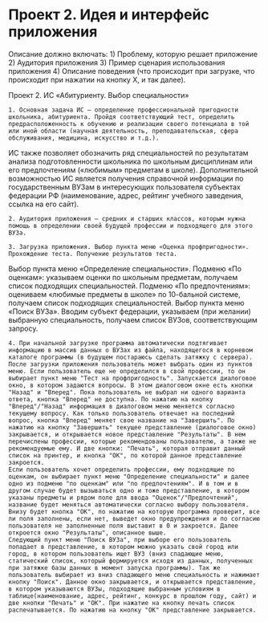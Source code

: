 Проект 2. Идея и интерфейс приложения
=============
Описание должно включать:
	1) Проблему, которую решает приложение
	2) Аудитория приложения
	3) Пример сценария использования приложения
	4) Описание поведения (что происходит при загрузке, что происходит при нажатии на кнопку Х, и так далее).

Проект 2. ИС «Абитуриенту. Выбор специальности»

	1. Основная задача ИС – определение профессиональной пригодности школьника, абитуриента. Пройдя соответствующий тест, определить предрасположенность к обучению и реализации своего потенциала в той или иной области (научная деятельность, преподавательская, сфера обслуживания, медицина, искусство и т.д.).
ИС также позволяет обозначить ряд специальностей по результатам анализа подготовленности школьника по школьным дисциплинам или его предпочтениям («любимым» предметам в школе). 
Дополнительной возможностью ИС является получения справочной информации по государственным ВУЗам в интересующих пользователя субъектах федерации РФ (наименование, адрес, рейтинг учебного заведения, ссылка на его сайт). 

	2. Аудитория приложения – средних и старших классов, которым нужна помощь в определении своей будущей профессии и подходящего для этого ВУЗа.

	3. Загрузка приложения. Выбор пункта меню «Оценка профпригодности». Прохождение теста. Получение результатов теста.
Выбор пункта меню «Определение специальности». Подменю «По оценкам»: указываем оценки по школьным предметам, получаем список подходящих специальностей.
Подменю «По предпочтениям»: оцениваем «любимые предметы в школе» по 10-бальной системе,  получаем список подходящих специальностей.
Выбор пункта меню «Поиск ВУЗа». Вводим субъект федерации, указываем (при желании) выбранную специальность, получаем список ВУЗов, соответствующим запросу. 

	4. При начальной загрузке программа автоматически подтягивает информацию в массив данных о ВУЗах из файла, находящегося в корневом каталоге программы (в будущем постараюсь сделать затяжку с сервера). После загрузки приложения пользователь может выбрать один из пунктов меню. Если пользователь еще не определился в свой профессии, то он выбирает пункт меню "Тест на профпригодность". Запускается диалоговое окно, в котором задаются вопросы. В этом диалоговом окне есть кнопки "Назад" и "Вперед". Пока пользователь не выбрал ни одного варианта ответа, кнопка "Вперед" не доступна. По нажатию на кнопку "Вперед"/"Назад" информация в диалоговом меню меняется согласно текущему вопросу. Как только пользователь отвечает на последний вопрос, кнопка "Вперед" меняет свое название на "Завершить". По нажатию на кнопку "Завершить" текущее представление (диалоговое окно) закрывается, и открывается новое представление "Результаты". В нем перечислены профессии, которые рекомендованы пользователю, а также не рекомендуемые ему. И две кнопки: "Печать", которая отправит данный список на принтер, и кнопка "ОК", по которой данное представление закроется.
	Если пользователь хочет определить профессии, ему подходящие по оценкам, он выбирает пункт меню "Определение специальности" и далее одно из подменю "по оценкам" или "по предпочтениям". И в том и в другом случае будет вызываться одно и тоже представление, в котором указаны предметы и рядом поле для ввода "Оценок"/"Предпочтений", название будет меняться автоматически согласно выбору пользователя. Внизу будет кнопка "ОК", по нажатию на которую программа проверит, все ли поля заполнены, если нет, выведет окно предупреждения и по согласию пользователя не заполненные поля выставит в 0 и закроется. Далее откроется окно "Результаты", описанное выше.
	Следующий пункт меню "Поиск ВУЗа", при выборе его пользователь попадает в представление, в котором можно указать свой город или город, в котором пользователь ищет ВУЗ (вниз спадающие меню, статический список, который формируется исходя из данных, полученных при затяжке базы данных в момент запуска программы). Так же пользователь выбирает из вниз спадающего меню специальность и нажимает кнопку "Поиск". Данное окно закрывается, и открывается представление, в котором указываются ВУЗы, подходящие выбранным условиям в таблице(наименование, адрес, рейтинг, конкурс в прошлом году, сайт) и две кнопки "Печать" и "ОК". При нажатие на кнопку печать список распечатывается. По нажатию на кнопку "ОК" представление закрывается.